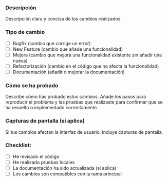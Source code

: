 ### Descripción
Descripción clara y concisa de los cambios realizados.

### Tipo de cambio
- [ ] Bugfix (cambio que corrige un error)
- [ ] New Feature (cambio que añade una funcionalidad)
- [ ] Mejora (cambio que mejora una funcionalidad existente sin añadir una nueva)
- [ ] Refactorización (cambio en el código que no afecta la funcionalidad)
- [ ] Documentación (añadir o mejorar la documentación)

### Cómo se ha probado
Describe cómo has probado estos cambios. Añade los pasos para reproducir el problema y las pruebas que realizaste para confirmar que se ha resuelto o implementado correctamente.

### Capturas de pantalla (si aplica)
Si tus cambios afectan la interfaz de usuario, incluye capturas de pantalla.

### Checklist:
- [ ] He revisado el código
- [ ] He realizado pruebas locales
- [ ] La documentación ha sido actualizada (si aplica)
- [ ] Los cambios son compatibles con la rama principal
